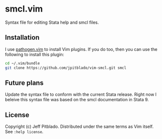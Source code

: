 # smcl.vim

Syntax file for editing Stata help and smcl files.

## Installation

I use [pathogen.vim](https://github.com/tpope/vim-pathogen)
to install Vim plugins.
If you do too, then you can use the following to install this plugin:

```sh
cd ~/.vim/bundle
git clone https://github.com/jpitblado/vim-smcl.git smcl
```

## Future plans

Update the syntax file to conform with the current Stata release.
Right now I beleive this syntax file was based on the smcl documentation in
Stata 9.

## License

Copyright (c) Jeff Pitblado.
Distributed under the same terms as Vim itself.  See `:help license`.


